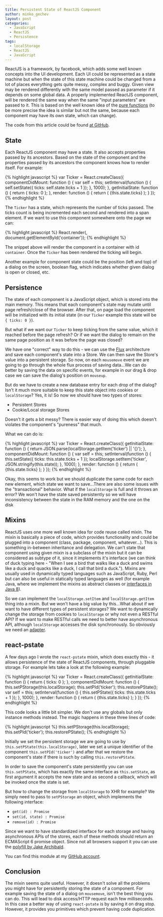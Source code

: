 ```yaml
---
title: Persistent State of ReactJS Component
author: minko_gechev
layout: post
categories:
  - JavaScript
  - ReactJS
  - Persistence
tags:
  - localStorage
  - ReactJS
  - JavaScript
---
```


ReactJS is a framework, by facebook, which adds some well known concepts into the UI development. Each UI could be represented as a state machine but when the state of this state machine could be changed from a lot of places everything gets quite messy, complex and buggy. Given view may be rendered differently with the same model passed as parameter if it depends on some global data. A properly implemented ReactJS component, will be rendered the same way when the same "input parameters" are passed to it. This is based on the well known idea of the [pure functions](https://en.wikipedia.org/wiki/Pure_function) (to be more precise the idea is similar but not the same, because each component may have its own state, which can change).

The code from this article could be found [at GitHub](https://github.com/mgechev/react-pstate).

## State

Each ReactJS component may have a state. It also accepts properties passed by its ancestors. Based on the state of the component and the properties passed by its ancestors the component knows how to render itself. For example:

{% highlight javascript %}
var Ticker = React.createClass({
  componentDidMount: function () {
    var self = this;
    setInterval(function () {
      self.setState({
        ticks: self.state.ticks + 1
      });
    }, 1000);
  },
  getInitialState: function () {
    return { ticks: 0 };
  },
  render: function () {
    return (
      <span>{this.state.ticks}</span>
    );
  }
});
{% endhighlight %}

The `Ticker` has a state, which represents the number of ticks passed. The ticks count is being incremented each second and rendered into a span element.
If we want to use this component somewhere onto the page we can:

{% highlight javascript %}
React.render(<Ticker></Ticker>, document.getElementById('container'));
{% endhighlight %}

The snippet above will render the component in a container with id `container`. Once the `Ticker` has been rendered the ticking will begin.

Another example for component state could be the position (left and top) of a dialog on the screen, boolean flag, which indicates whether given dialog is open or closed, etc.

## Persistence

The state of each component is a JavaScript object, which is stored into the main memory. This means that each component's state may mutate until page refresh/close of the browser. After that, on page load the component will be initialized with its initial state (in our `Ticker` example this state will be `{ ticks: 0 }`).

But what if we want our `Ticker` to keep ticking from the same value, which it reached before the page refresh? Or if we want the dialog to remain on the same page position as it was before the page was closed?

We have one "correct" way to do this - we can use the [Flux](https://facebook.github.io/flux/docs/overview.html) architecture and save each component's state into a Store. We can then save the Store's value into a persistent storage. So now, on each `mousemove` event we are going to go through the whole flux process of saving data...We can do better by saving the data on specific events, for example in our drag & drop case we can save the dialog's position on `mouseup`.

But do we have to create a new database entry for each drop of the dialog? Isn't it much more suitable to keep this state object into cookies or `localStorage`? Yes, it is! So now we should have two types of stores:

- Persistent Stores
- Cookie/Local storage Stores

Doesn't it gets a bit messy? There is easier way of doing this which doesn't violates the component's "pureness" that much.

What we can do is:

{% highlight javascript %}
var Ticker = React.createClass({
  getInitialState: function () {
    return JSON.parse(localStorage.getItem('ticker') || '{}');
  },
  componentDidMount: function () {
    var self = this;
    setInterval(function () {
      this.setState({
        ticks: this.state.ticks + 1
      });
      localStorage.setItem('ticker', JSON.stringify(this.state));
    }, 1000);
  },
  render: function () {
    return (
      <span>{this.state.ticks}</span>
    );
  }
});
{% endhighlight %}

Okay, this seems to work but we should duplicate the same code for each new element, which state we want to save...There are also some issues with the "transactional" behavior. What if the `localStorage` is full and it throws an error? We won't have the state saved persistently so we will have inconsistency between the state in the RAM memory and the one on the disk

## Mixins

ReactJS uses one more well known idea for code reuse called mixin. The mixin is basically a piece of code, which provides functionality and could be plugged into a component (class, package, component, whatever...). This is something in-between inheritance and delegation. We can't state that component using given mixin is a subclass of the mixin but it can be considered as subtype of it, since it implements it's interface (we can think of duck typing here - "When I see a bird that walks like a duck and swims like a duck and quacks like a duck, I call that bird a duck."). Mixins are usually used in dynamically typed languages such as JavaScript, Ruby, Perl but can also be useful in statically typed languages as well (for example Java, where we implement the mixins as abstract classes or [interfaces in Java 8](https://kerflyn.wordpress.com/2012/07/09/java-8-now-you-have-mixins/)).

So we can implement the `localStorage.setItem` and `localStorage.getItem` thing into a mixin. But we won't have a big value by this...What about if we want to have different types of persistent storages? We want to dynamically change the storage from cookies to `localStorage` or why not even a RESTful API? If we want to make RESTful calls we need to better have asynchronous API, although `localStorage` accesses the disk synchronously. So obviously we need an [adapter](https://en.wikipedia.org/wiki/Adapter_pattern).

## react-pstate

A few days ago I wrote the `react-pstate` mixin, which does exactly this - it allows persistence of the state of ReactJS components, through pluggable storage. For example lets take a look at the following example:

{% highlight javascript %}
var Ticker = React.createClass({
  getInitialState: function () {
    return { ticks: 0 };
  },
  componentDidMount: function () {
    this.setPStorage(this.localStorage);
    this.setPId('ticker');
    this.restorePState();
    var self = this;
    setInterval(function () {
      this.setPState({
        ticks: this.state.ticks + 1
      });
    }, 1000);
  },
  render: function () {
    return (
      <span>{this.state.ticks}</span>
    );
  }
});
{% endhighlight %}

This code looks a little bit simpler. We don't use any globals but only instance methods instead. The magic happens in these three lines of code:

{% highlight javascript %}
this.setPStorage(this.localStorage);
this.setPId('ticker');
this.restorePState();
{% endhighlight %}

Initially we set the persistent storage we are going to use by `this.setPState(this.localStorage)`, later we set a unique identifier of the component `this.setPId('ticker')` and after that we restore the component's state if there is such by calling `this.restorePState`.

In order to save the component's state persistently you can use `this.setPState`, which has exactly the same interface as `this.setState`, as first argument it accepts the new state and as second a callback, which will be invoked once the state is set.

But how to change the storage from `localStorage` to XHR for example? We simply need to pass to `setPStorage` an object, which implements the following interface:

- `get(id) : Promise`
- `set(id, state) : Promise`
- `remove(id) : Promise`

Since we want to have standardized interface for each storage and having asynchronous APIs of the stores, each of these methods should return an ECMAScript 6 promise object. Since not all browsers support it you can use the [polyfill by Jake Archibald](https://github.com/jakearchibald/es6-promise).

You can find this module at my [GitHub account](https://github.com/mgechev/react-pstate).

## Conclusion

The mixin seems quite useful. However, it doesn't solve all the problems you might have for persistently storing the state of a component. For example saving the state of a dialog on `mousemove`, isn't the best thing you can do. This will lead to disk access/HTTP request each few milliseconds. In this case a better way of using `react-pstate` is by saving it on drag stop. However, it provides you primitives which prevent having code duplication.
